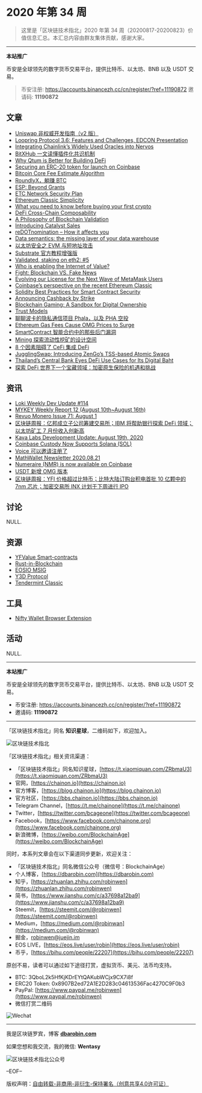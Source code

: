 # 2020 年第 34 周

> 这里是「区块链技术指北」2020 年第 34 周（20200817-20200823）价值信息汇总。本汇总内容由群友集体贡献，感谢大家。

***

**本站推广**

币安是全球领先的数字货币交易平台，提供比特币、以太坊、BNB 以及 USDT 交易。

> 币安注册: https://accounts.binancezh.cc/cn/register/?ref=11190872
> 邀请码: **11190872**

## 文章

* [Uniswap 非权威开发指南（v2 版）](https://bbs.chainon.io/d/6185)
* [Loopring Protocol 3.6: Features and Challenges, EDCON Presentation](https://bbs.chainon.io/d/6187)
* [Integrating Chainlink’s Widely Used Oracles into Nervos](https://bbs.chainon.io/d/6189)
* [BitXHub 一文读懂插件化共识机制](https://bbs.chainon.io/d/6190)
* [Why Qtum is Better for Building DeFi](https://bbs.chainon.io/d/6191)
* [Securing an ERC-20 token for launch on Coinbase](https://bbs.chainon.io/d/6193)
* [Bitcoin Core Fee Estimate Algorithm](https://bbs.chainon.io/d/6194)
* [RoundlyX，躺赚 BTC](https://bbs.chainon.io/d/6195)
* [ESP: Beyond Grants](https://bbs.chainon.io/d/6197)
* [ETC Network Security Plan](https://bbs.chainon.io/d/6198)
* [Ethereum Classic Simplicity](https://bbs.chainon.io/d/6199)
* [What you need to know before buying your first crypto](https://bbs.chainon.io/d/6201)
* [DeFi Cross-Chain Composability](https://bbs.chainon.io/d/6203)
* [A Philosophy of Blockchain Validation](https://bbs.chainon.io/d/6204)
* [Introducing Catalyst Sales](https://bbs.chainon.io/d/6205)
* [reDOTnomination – How it affects you](https://bbs.chainon.io/d/6206)
* [Data semantics: the missing layer of your data warehouse](https://bbs.chainon.io/d/6207)
* [以太坊安全之 EVM 与短地址攻击](https://bbs.chainon.io/d/6209)
* [Substrate 官方教程增强版](https://bbs.chainon.io/d/6210)
* [Validated, staking on eth2: #5](https://bbs.chainon.io/d/6211)
* [Who is enabling the Internet of Value?](https://bbs.chainon.io/d/6212)
* [Fight: Blockchain VS. Fake News](https://bbs.chainon.io/d/6213)
* [Evolving our License for the Next Wave of MetaMask Users](https://bbs.chainon.io/d/6215)
* [Coinbase’s perspective on the recent Ethereum Classic](https://bbs.chainon.io/d/6216)
* [Solidity Best Practices for Smart Contract Security](https://bbs.chainon.io/d/6218)
* [Announcing Cashback by Strike](https://bbs.chainon.io/d/6219)
* [Blockchain Gaming: A Sandbox for Digital Ownership](https://bbs.chainon.io/d/6220)
* [Trust Models](https://bbs.chainon.io/d/6221)
* [聊聊波卡的隐私通信项目 Phala，以及 PHA 空投](https://bbs.chainon.io/d/6222)
* [Ethereum Gas Fees Cause OMG Prices to Surge](https://bbs.chainon.io/d/6223)
* [SmartContract 智能合约中的那些后门漏洞](https://bbs.chainon.io/d/6226)
* [Mining 探索流动性挖矿的设计空间](https://bbs.chainon.io/d/6227)
* [8 个因素阻碍了 CeFi 集成 DeFi](https://bbs.chainon.io/d/6228)
* [JugglingSwap: Introducing ZenGo’s TSS-based Atomic Swaps](https://bbs.chainon.io/d/6229)
* [Thailand’s Central Bank Eyes DeFi Use Cases for Its Digital Baht](https://bbs.chainon.io/d/6230)
* [探索 DeFi 世界下一个宝藏领域：加密原生保险的机遇和挑战](https://bbs.chainon.io/d/6231)

## 资讯

* [Loki Weekly Dev Update #114](https://bbs.chainon.io/d/6186)
* [MYKEY Weekly Report 12 (August 10th~August 16th)](https://bbs.chainon.io/d/6188)
* [Revuo Monero Issue 71: August 1](https://bbs.chainon.io/d/6192)
* [区块链周报：亿邦成立子公司筹建交易所；IBM 将帮助银行探索 DeFi 领域；以太坊矿工 7 月份收入创新高](https://bbs.chainon.io/d/6196)
* [Kava Labs Development Update: August 19th, 2020](https://bbs.chainon.io/d/6200)
* [Coinbase Custody Now Supports Solana (SOL)](https://bbs.chainon.io/d/6202)
* [Voice 可以邀请注册了](https://bbs.chainon.io/d/6208)
* [MathWallet Newsletter 2020.08.21](https://bbs.chainon.io/d/6214)
* [Numeraire (NMR) is now available on Coinbase](https://bbs.chainon.io/d/6217)
* [USDT 新增 OMG 版本](https://bbs.chainon.io/d/6224)
* [区块链周报：YFI 价格超过比特币；比特大陆订购台积电首批 10 亿颗中的 7nm 芯片；加密交易所 INX 计划于下周进行 IPO](https://bbs.chainon.io/d/6225)

## 讨论

NULL.

## 资源

* [YFValue Smart-contracts](https://bbs.chainon.io/d/6233)
* [Rust-in-Blockchain](https://bbs.chainon.io/d/6234)
* [EOSIO MSIG](https://bbs.chainon.io/d/6235)
* [Y3D Protocol](https://bbs.chainon.io/d/6236)
* [Tendermint Classic](https://bbs.chainon.io/d/6237)

## 工具

* [Nifty Wallet Browser Extension](https://bbs.chainon.io/d/6232)

## 活动

NULL.

***

**本站推广**

币安是全球领先的数字货币交易平台，提供比特币、以太坊、BNB 以及 USDT 交易。

* 币安注册: https://accounts.binancezh.cc/cn/register/?ref=11190872
* 邀请码: **11190872**

***

「区块链技术指北」同名 **知识星球**，二维码如下，欢迎加入。

![区块链技术指北](https://cdn.dbarobin.com/3YzonTR.png)

「区块链技术指北」相关资讯渠道：

* 「区块链技术指北」同名知识星球，[https://t.xiaomiquan.com/ZRbmaU3](https://t.xiaomiquan.com/ZRbmaU3)
* 官网，[https://chainon.io](https://chainon.io)
* 官方博客，[https://blog.chainon.io](https://blog.chainon.io)
* 官方社区，[https://bbs.chainon.io](https://bbs.chainon.io)
* Telegram Channel，[https://t.me/chainone](https://t.me/chainone)
* Twitter，[https://twitter.com/bcageone](https://twitter.com/bcageone)
* Facebook，[https://www.facebook.com/chainone.org](https://www.facebook.com/chainone.org)
* 新浪微博，[https://weibo.com/BlockchainAge](https://weibo.com/BlockchainAge)

同时，本系列文章会在以下渠道同步更新，欢迎关注：

* 「区块链技术指北」同名微信公众号（微信号：BlockchainAge）
* 个人博客，[https://dbarobin.com](https://dbarobin.com)
* 知乎，[https://zhuanlan.zhihu.com/robinwen](https://zhuanlan.zhihu.com/robinwen)
* 简书，[https://www.jianshu.com/c/a37698a12ba9](https://www.jianshu.com/c/a37698a12ba9)
* Steemit，[https://steemit.com/@robinwen](https://steemit.com/@robinwen)
* Medium，[https://medium.com/@robinwan](https://medium.com/@robinwan)
* 掘金，[robinwen@juejin.im](https://juejin.im/user/5673ccae60b2260ee435f89a/posts)
* EOS LIVE，[https://eos.live/user/robin](https://eos.live/user/robin)
* 币乎，[https://bihu.com/people/22207](https://bihu.com/people/22207)

原创不易，读者可以通过如下途径打赏，虚拟货币、美元、法币均支持。

* BTC: 3QboL2k5HfKjKDrEYtQAKubWCjx9CX7i8f
* ERC20 Token: 0x8907B2ed72A1E2D283c04613536Fac4270C9F0b3
* PayPal: [https://www.paypal.me/robinwen](https://www.paypal.me/robinwen)
* 微信打赏二维码

![Wechat](https://cdn.dbarobin.com/SzoNl5b.jpg)

***

我是区块链罗宾，博客 **[dbarobin.com](https://dbarobin.com/)**

如果您想和我交流，我的微信: **Wentasy**

![区块链技术指北公众号](https://cdn.dbarobin.com/w0wignb.png)

–EOF–

版权声明：[自由转载-非商用-非衍生-保持署名（创意共享4.0许可证）](http://creativecommons.org/licenses/by-nc-nd/4.0/deed.zh)